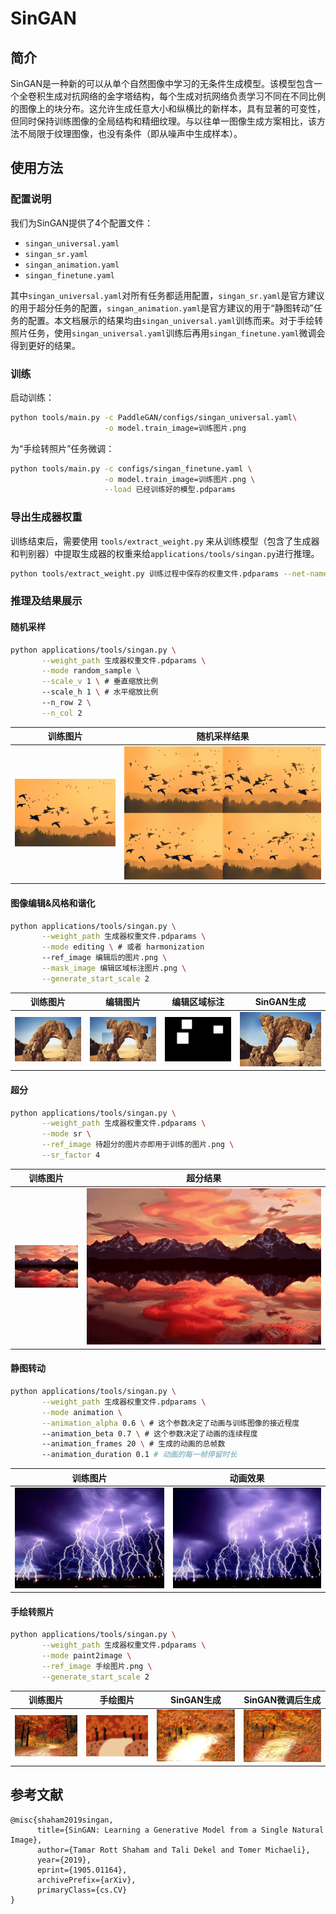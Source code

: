# SinGAN

## 简介

SinGAN是一种新的可以从单个自然图像中学习的无条件生成模型。该模型包含一个全卷积生成对抗网络的金字塔结构，每个生成对抗网络负责学习不同在不同比例的图像上的块分布。这允许生成任意大小和纵横比的新样本，具有显著的可变性，但同时保持训练图像的全局结构和精细纹理。与以往单一图像生成方案相比，该方法不局限于纹理图像，也没有条件（即从噪声中生成样本）。

## 使用方法

### 配置说明

我们为SinGAN提供了4个配置文件：

- `singan_universal.yaml`
- `singan_sr.yaml`
- `singan_animation.yaml`
- `singan_finetune.yaml`

其中`singan_universal.yaml`对所有任务都适用配置，`singan_sr.yaml`是官方建议的用于超分任务的配置，`singan_animation.yaml`是官方建议的用于“静图转动”任务的配置。本文档展示的结果均由`singan_universal.yaml`训练而来。对于手绘转照片任务，使用`singan_universal.yaml`训练后再用`singan_finetune.yaml`微调会得到更好的结果。

### 训练

启动训练：

```bash
python tools/main.py -c PaddleGAN/configs/singan_universal.yaml\
                     -o model.train_image=训练图片.png
```

为“手绘转照片”任务微调：

```bash
python tools/main.py -c configs/singan_finetune.yaml \
                     -o model.train_image=训练图片.png \
                     --load 已经训练好的模型.pdparams
```


### 导出生成器权重

训练结束后，需要使用 ``tools/extract_weight.py`` 来从训练模型（包含了生成器和判别器）中提取生成器的权重来给`applications/tools/singan.py`进行推理。

```bash
python tools/extract_weight.py 训练过程中保存的权重文件.pdparams --net-name netG --output 生成器权重文件.pdparams
```

### 推理及结果展示

#### 随机采样

```bash
python applications/tools/singan.py \
       --weight_path 生成器权重文件.pdparams \
       --mode random_sample \
       --scale_v 1 \ # 垂直缩放比例
       --scale_h 1 \ # 水平缩放比例
       --n_row 2 \
       --n_col 2
```

|训练图片|随机采样结果|
| ---- | ---- |
|![birds](../../imgs/singan-birds.png)|![sr](../../imgs/singan-birds-random_sample.png)|

#### 图像编辑&风格和谐化

```bash
python applications/tools/singan.py \
       --weight_path 生成器权重文件.pdparams \
       --mode editing \ # 或者 harmonization
       --ref_image 编辑后的图片.png \
       --mask_image 编辑区域标注图片.png \
       --generate_start_scale 2
```


|训练图片|编辑图片|编辑区域标注|SinGAN生成|
|----|----|----|----|
|![stone](../../imgs/singan-stone.png)|![stone-edit](../../imgs/singan-stone-edit.png)|![stone-edit-mask](../../imgs/singan-stone-edit-mask.png)|![stone-edit-mask-result](../../imgs/singan-stone-edit-result.png)|

#### 超分

```bash
python applications/tools/singan.py \
       --weight_path 生成器权重文件.pdparams \
       --mode sr \
       --ref_image 待超分的图片亦即用于训练的图片.png \
       --sr_factor 4
```
|训练图片|超分结果|
| ---- | ---- |
|![mountains](../../imgs/singan-mountains.png)|![sr](../../imgs/singan-mountains-sr.png)|


#### 静图转动

```bash
python applications/tools/singan.py \
       --weight_path 生成器权重文件.pdparams \
       --mode animation \
       --animation_alpha 0.6 \ # 这个参数决定了动画与训练图像的接近程度
       --animation_beta 0.7 \ # 这个参数决定了动画的连续程度
       --animation_frames 20 \ # 生成的动画的总帧数
       --animation_duration 0.1	# 动画的每一帧停留时长
```

|训练图片|动画效果|
| ---- | ---- |
|![lightning](../../imgs/singan-lightning.png)|![ss](../../imgs/singan-lightning.gif)|


#### 手绘转照片
```bash
python applications/tools/singan.py \
       --weight_path 生成器权重文件.pdparams \
       --mode paint2image \
       --ref_image 手绘图片.png \
       --generate_start_scale 2
```
|训练图片|手绘图片|SinGAN生成|SinGAN微调后生成|
|----|----|----|----|
|![trees](../../imgs/singan-trees.png)|![trees-paint](../../imgs/singan-trees-paint.png)|![trees-paint2image](../../imgs/singan-trees-paint2image.png)|![trees-paint2image-finetuned](../../imgs/singan-trees-paint2image-finetuned.png)|

## 参考文献

```
@misc{shaham2019singan,
      title={SinGAN: Learning a Generative Model from a Single Natural Image}, 
      author={Tamar Rott Shaham and Tali Dekel and Tomer Michaeli},
      year={2019},
      eprint={1905.01164},
      archivePrefix={arXiv},
      primaryClass={cs.CV}
}
```

